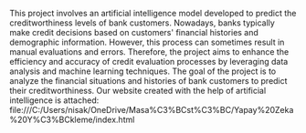 This project involves an artificial intelligence model developed to predict the creditworthiness levels of bank customers. Nowadays, banks typically make credit decisions based on customers' financial histories and demographic information. However, this process can sometimes result in manual evaluations and errors. Therefore, the project aims to enhance the efficiency and accuracy of credit evaluation processes by leveraging data analysis and machine learning techniques.
The goal of the project is to analyze the financial situations and histories of bank customers to predict their creditworthiness.
Our website created with the help of artificial intelligence is attached:
file:///C:/Users/nisak/OneDrive/Masa%C3%BCst%C3%BC/Yapay%20Zeka%20Y%C3%BCkleme/index.html
